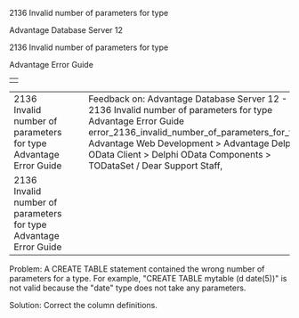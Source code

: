 2136 Invalid number of parameters for type




Advantage Database Server 12  

2136 Invalid number of parameters for type

Advantage Error Guide

|  |
| --- |
|  |

|  |  |  |  |  |
| --- | --- | --- | --- | --- |
| 2136 Invalid number of parameters for type  Advantage Error Guide |  |  | Feedback on: Advantage Database Server 12 - 2136 Invalid number of parameters for type Advantage Error Guide error\_2136\_invalid\_number\_of\_parameters\_for\_type Advantage Web Development > Advantage Delphi OData Client > Delphi OData Components > TODataSet / Dear Support Staff, |  |
| 2136 Invalid number of parameters for type  Advantage Error Guide |  |  |  |  |

Problem: A CREATE TABLE statement contained the wrong number of parameters for a type. For example, "CREATE TABLE mytable (d date(5))" is not valid because the "date" type does not take any parameters.

Solution: Correct the column definitions.